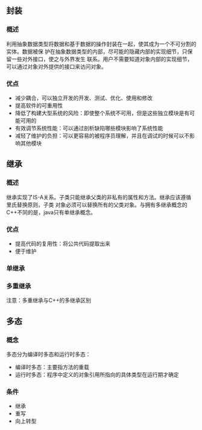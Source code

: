## 封装
### 概述
利用抽象数据类型将数据和基于数据的操作封装在一起，使其成为一个不可分割的实体。数据被保
护在抽象数据类型的内部，尽可能的隐藏内部的实现细节，只保留一些对外接口，使之与外界发生
联系。用户不需要知道对象内部的实现细节，可以通过对象对外提供的接口来访问对象。
### 优点
* 减少耦合，可以独立开发的开发、测试、优化、使用和修改
* 提高软件的可重用性
* 降低了构建大型系统的风险：即使整个系统不可用，但是这些独立模块是有可能可用的
* 有效调节系统性能：可以通过剖析缺陷哪些模块影响了系统性能
* 减轻了维护的负担：可以更容易的被程序员理解，并且在调试的时候可以不影响其他模块
## 继承
### 概述
继承实现了IS-A关系。子类只能继承父类的非私有的属性和方法。继承应该遵循里氏替换原则，子类
对象必须可以替换所有的父类对象。与拥有多继承概念的C++不同的是，java只有单继承概念。
### 优点
* 提高代码的复用性：将公共代码提取出来
* 便于维护
### 单继承
### 多重继承
注意：多重继承与C++的多继承区别
## 多态
### 概念
多态分为编译时多态和运行时多态：
* 编译时多态：主要指方法的重载
* 运行时多态：程序中定义的对象引用所指向的具体类型在运行期才确定
### 条件
* 继承
* 重写
* 向上转型
